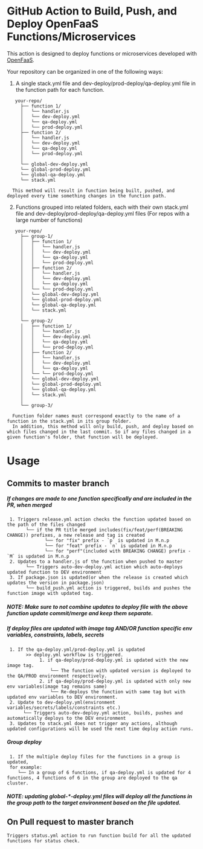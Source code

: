 # GitHub Action to Build, Push, and Deploy OpenFaaS Functions/Microservices

This action is designed to deploy functions or microservices developed with [OpenFaaS](https://www.openfaas.com).

Your repository can be organized in one of the following ways: 
   1. A single stack.yml file and dev-deploy/prod-deploy/qa-deploy.yml file in the function path for each function.
   ```
      your-repo/
        ├── function 1/
        │   └── handler.js
        │   └── dev-deploy.yml
        │   └── qa-deploy.yml
        │   └── prod-deploy.yml  
        ├── function 2/
        │   └── handler.js
        │   └── dev-deploy.yml
        │   └── qa-deploy.yml
        │   └── prod-deploy.yml
        │
        └── global-dev-deploy.yml
        └── global-prod-deploy.yml
        └── global-qa-deploy.yml     
        └── stack.yml
   ```
      This method will result in function being built, pushed, and deployed every time something changes in the function path. 

   2. Functions grouped into related folders, each with their own stack.yml file and dev-deploy/prod-deploy/qa-deploy.yml files (For repos with a large number of functions)  
   ```
      your-repo/
        ├── group-1/
        │   ├── function 1/
        │   │   └── handler.js
        │   │   └── dev-deploy.yml
        │   │   └── qa-deploy.yml
        │   │   └── prod-deploy.yml  
        │   ├── function 2/
        │   │   └── handler.js
        │   │   └── dev-deploy.yml
        │   │   └── qa-deploy.yml
        │   └── └── prod-deploy.yml
        │   └── global-dev-deploy.yml
        │   └── global-prod-deploy.yml
        │   └── global-qa-deploy.yml         
        │   └── stack.yml
        │
        └── group-2/
        │   ├── function 1/
        │   │   └── handler.js
        │   │   └── dev-deploy.yml
        │   │   └── qa-deploy.yml
        │   │   └── prod-deploy.yml  
        │   ├── function 2/
        │   │   └── handler.js
        │   │   └── dev-deploy.yml
        │   │   └── qa-deploy.yml
        │   └── └── prod-deploy.yml
        │   └── global-dev-deploy.yml
        │   └── global-prod-deploy.yml
        │   └── global-qa-deploy.yml
        │   └── stack.yml          
        │        
        └── group-3/   

   ```
      Function folder names must correspond exactly to the name of a function in the stack.yml in its group folder.
      In addition, this method will only build, push, and deploy based on which files changed in the last commit. So if any files changed in a given function's folder, that function will be deployed. 

# Usage
## Commits to master branch
##### If changes are made to one function specifically and are included in the PR, when merged
     1. Triggers release.yml action checks the function updated based on the path of the files changed
           └── if the PR title merged includes(fix/feat/perf(BREAKING CHANGE)) prefixes, a new release and tag is created
                  └── for "fix" prefix - `p` is updated in M.n.p
                  └── for "feat" prefix - `n` is updated in M.n.p
                  └── for "perf"(included with BREAKING CHANGE) prefix - `M` is updated in M.n.p
     2. Updates to a handler.js of the function when pushed to master
           └── Triggers auto-dev-deploy.yml action which auto-deploys updated function to DEV environment
     3. If package.json is updated(or when the release is created which updates the version in package.json)
           └── build_push.yml action is triggered, builds and pushes the function image with updated tag.

##### NOTE: Make sure to not combine updates to deploy file with the above function update commit/merge and keep them separate.

##### If deploy files are updated with image tag AND/OR function specific env variables, constraints, labels, secrets
     1. If the qa-deploy.yml/prod-deploy.yml is updated
           >> deploy.yml workflow is triggered. 
                1. if qa-deploy/prod-deploy.yml is updated with the new image tag.
                    └── The function with updated version is deployed to the QA/PROD environment respectively. 
                2. if qa-deploy/prod-deploy.yml is updated with only new env variables(image tag remains same)
                    └── Re-deploys the function with same tag but with updated env variables to DEV environment. 
     2. Update to dev-deploy.yml(environment variables/secrets/labels/constraints etc.)
          └── Triggers auto-dev-deploy.yml action, builds, pushes and automatically deploys to the DEV environment
     3. Updates to stack.yml does not trigger any actions, although updated configurations will be used the next time deploy action runs.

##### Group deploy 
     1. If the multiple deploy files for the functions in a group is updated, 
     for example:
        └── In a group of 6 functions, if qa-deploy.yml is updated for 4 functions, 4 functions of 6 in the group are deployed to the qa cluster.

##### NOTE: updating global-*-deploy.yml files will deploy all the functions in the group path to the target environment based on the file updated.

## On Pull request to master branch
    Triggers status.yml action to run function build for all the updated functions for status check.
